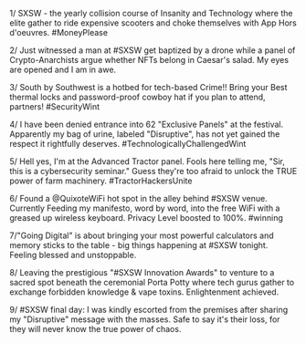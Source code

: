 1/ SXSW - the yearly collision course of Insanity and Technology where the elite gather to ride expensive scooters and choke themselves with App Hors d'oeuvres. #MoneyPlease

2/ Just witnessed a man at #SXSW get baptized by a drone while a panel of Crypto-Anarchists argue whether NFTs belong in Caesar's salad. My eyes are opened and I am in awe.

3/ South by Southwest is a hotbed for tech-based Crime!! Bring your Best thermal locks and password-proof cowboy hat if you plan to attend, partners! #SecurityWint

4/ I have been denied entrance into 62 "Exclusive Panels" at the festival. Apparently my bag of urine, labeled "Disruptive", has not yet gained the respect it rightfully deserves. #TechnologicallyChallengedWint

5/ Hell yes, I'm at the Advanced Tractor panel. Fools here telling me, "Sir, this is a cybersecurity seminar." Guess they're too afraid to unlock the TRUE power of farm machinery. #TractorHackersUnite

6/ Found a @QuixoteWiFi hot spot in the alley behind #SXSW venue. Currently Feeding my manifesto, word by word, into the free WiFi with a greased up wireless keyboard. Privacy Level boosted to 100%. #winning

7/"Going Digital" is about bringing your most powerful calculators and memory sticks to the table - big things happening at #SXSW tonight. Feeling blessed and unstoppable.

8/ Leaving the prestigious "#SXSW Innovation Awards" to venture to a sacred spot beneath the ceremonial Porta Potty where tech gurus gather to exchange forbidden knowledge & vape toxins. Enlightenment achieved.

9/ #SXSW final day: I was kindly escorted from the premises after sharing my "Disruptive" message with the masses. Safe to say it's their loss, for they will never know the true power of chaos.